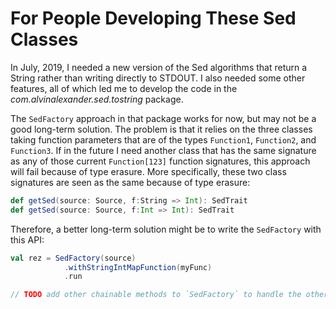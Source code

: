 # For People Developing These Sed Classes

In July, 2019, I needed a new version of the Sed algorithms that return a String rather than writing directly to STDOUT. I also needed some other features, all of which led me to develop the code in the *com.alvinalexander.sed.tostring* package.

The `SedFactory` approach in that package works for now, but may not be a good long-term solution. The problem is that it relies on the three classes taking function parameters that are of the types `Function1`, `Function2`, and `Function3`. If in the future I need another class that has the same signature as any of those current `Function[123]` function signatures, this approach will fail because of type erasure. More specifically, these two class signatures are seen as the same because of type erasure:

```scala
def getSed(source: Source, f:String => Int): SedTrait
def getSed(source: Source, f:Int => Int): SedTrait
```

Therefore, a better long-term solution might be to write the `SedFactory` with this API:

```scala
val rez = SedFactory(source)
            .withStringIntMapFunction(myFunc)
            .run

// TODO add other chainable methods to `SedFactory` to handle the other use-cases.
```




